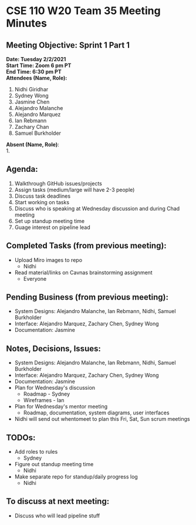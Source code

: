 # CSE 110 W20 Team 35 Meeting Minutes

## Meeting Objective: Sprint 1 Part 1

**Date: Tuesday 2/2/2021**  
**Start Time: Zoom 6 pm PT**  
**End Time: 6:30 pm PT**  
**Attendees (Name, Role):**  
1. Nidhi Giridhar
2. Sydney Wong
3. Jasmine Chen
4. Alejandro Malanche
5. Alejandro Marquez
6. Ian Rebmann
7. Zachary Chan
8. Samuel Burkholder

**Absent (Name, Role)**:  
1. 

## Agenda: 
  1. Walkthrough GitHub issues/projects
  2. Assign tasks (medium/large will have 2-3 people)
  3. Discuss task deadlines
  4. Start working on tasks
  5. Discuss who is speaking at Wednesday discussion and during Chad meeting
  6. Set up standup meeting time
  7. Guage interest on pipeline lead

## Completed Tasks (from previous meeting):
  * Upload Miro images to repo
    * Nidhi
  * Read material/links on Cavnas brainstorming assignment
    * Everyone

## Pending Business (from previous meeting):
  * System Designs: Alejandro Malanche, Ian Rebmann, Nidhi, Samuel Burkholder
  * Interface: Alejandro Marquez, Zachary Chen, Sydney Wong
  * Documentation: Jasmine
  

## Notes, Decisions, Issues: 
  * System Designs: Alejandro Malanche, Ian Rebmann, Nidhi, Samuel Burkholder
  * Interface: Alejandro Marquez, Zachary Chen, Sydney Wong
  * Documentation: Jasmine
  * Plan for Wednesday's discussion
    * Roadmap - Sydney
    * Wireframes - Ian
  * Plan for Wednesday's mentor meeting
    * Roadmap, documentation, system diagrams, user interfaces
  * Nidhi will send out whentomeet to plan this Fri, Sat, Sun scrum meetings

## TODOs: 
  * Add roles to rules  
    * Sydney
  * Figure out standup meeting time
    * Nidhi
  * Make separate repo for standup/daily progress log
    * Nidhi

## To discuss at next meeting:
  * Discuss who will lead pipeline stuff



  